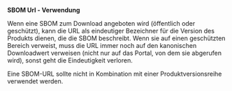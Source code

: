 **SBOM Url - Verwendung**

Wenn eine SBOM zum Download angeboten wird (öffentlich oder geschützt), kann die URL als eindeutiger Bezeichner für die Version des Produkts dienen, die die SBOM beschreibt.
Wenn sie auf einen geschützten Bereich verweist, muss die URL immer noch auf den kanonischen Downloadwert verweisen (nicht nur auf das Portal, von dem sie abgerufen wird), sonst geht die Eindeutigkeit verloren.

Eine SBOM-URL sollte nicht in Kombination mit einer Produktversionsreihe verwendet werden.

